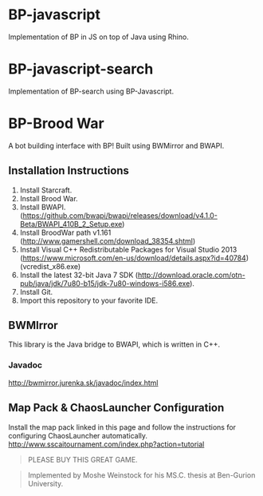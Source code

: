 # BP-javascript
Implementation of BP in JS on top of Java using Rhino.

# BP-javascript-search
Implementation of BP-search using BP-Javascript.

# BP-Brood War
A bot building interface with BP! Built using BWMirror and BWAPI.

## Installation Instructions

1. Install Starcraft.
2. Install Brood War.
3. Install BWAPI. (https://github.com/bwapi/bwapi/releases/download/v4.1.0-Beta/BWAPI_410B_2_Setup.exe)
4. Install BroodWar path v1.161 (http://www.gamershell.com/download_38354.shtml)
5. Install Visual C++ Redistributable Packages for Visual Studio 2013 (https://www.microsoft.com/en-us/download/details.aspx?id=40784) (vcredist_x86.exe)
6. Install the latest 32-bit Java 7 SDK (http://download.oracle.com/otn-pub/java/jdk/7u80-b15/jdk-7u80-windows-i586.exe).
7. Install Git.
8. Import this repository to your favorite IDE.

## BWMIrror
This library is the Java bridge to BWAPI, which is written in C++.
### Javadoc
http://bwmirror.jurenka.sk/javadoc/index.html

## Map Pack & ChaosLauncher Configuration
Install the map pack linked in this page and follow the instructions for configuring ChaosLauncher automatically.
http://www.sscaitournament.com/index.php?action=tutorial

> PLEASE BUY THIS GREAT GAME.

> Implemented by Moshe Weinstock for his MS.C. thesis at Ben-Gurion University.
